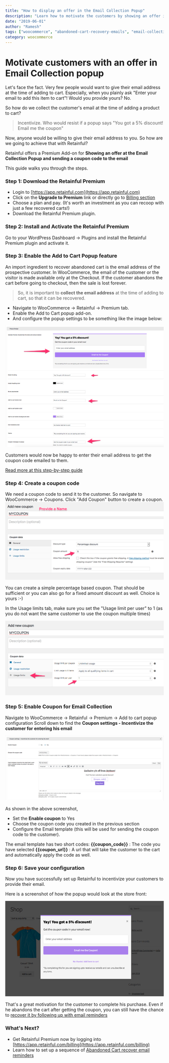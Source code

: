 ```yaml
---
title: "How to display an offer in the Email Collection Popup"
description: "Learn how to motivate the customers by showing an offer in the Email Collection Popup at the time of adding an item to cart"
date: "2019-06-01"
author: "Ramesh"
tags: ["woocommerce", "abandoned-cart-recovery-emails", "email-collection-popup", "coupon-popup"]
category: woocommerce
---
```


# Motivate customers with an offer in Email Collection popup

Let's face the fact. Very few people would want to give their email address at the time of adding to cart. Especially, when you plainly ask "Enter your email to add this item to cart"! Would you provide yours? No.

So how do we collect the customer's email at the time of adding a product to cart?

> Incentivize. Who would resist if a popup says "You got a 5% discount! Email me the coupon" 

Now, anyone would be willing to give their email address to you. So how are we going to achieve that with Retainful? 

Retainful offers a Premium Add-on for **Showing an offer at the Email Collection Popup and sending a coupon code to the email**

This guide walks you through the steps.

### Step 1:  Download the Retainful Premium

- Login to [https://app.retainful.com](https://app.retainful.com)
- Click on the **Upgrade to Premium** link or directly go to [Billing section](https://app.retainful.com/billing)
- Choose a plan and pay. (It's worth an investment as you can recoop with just a few recovered carts!)
- Download the Retainful Premium plugin.

### Step 2: Install and Activate the Retainful Premium

Go to your WordPress Dashboard -> Plugins and install the Retainful Premium plugin and activate it.

### Step 3: Enable the Add to Cart Popup feature

An import ingredient to recover abandoned cart is the email address of the prospective customer.
In WooCommerce, the email of the customer or the visitor is made available only at the Checkout. If the customer abandons the cart before going to checkout, then the sale is lost forever. 

> So, it is important to **collect the email address** at the time of adding to cart, so that it can be recovered.

- Navigate to WooCommerce -> Retainful -> Premium tab. 
- Enable the Add to Cart popup add-on.
- And configure the popup settings to be something like the image below:

![Coupon for Email Collection](https://raw.githubusercontent.com/retainful/site-images/master/docs/abandoned-cart-recovery/coupon-popup-design.png)

Customers would now be happy to enter their email address to get the coupon code emailed to them.

[Read more at this step-by-step guide](https://www.retainful.com/docs/woocommerce/collect-email-address-before-adding-to-cart-in-woocommerce)


### Step 4: Create a coupon code

We need a coupon code to send it to the customer. So navigate to WooCommerce -> Coupons.
Click "Add Coupon" button to create a coupon.
![Create a coupon in WooCommerce](https://raw.githubusercontent.com/retainful/site-images/master/docs/abandoned-cart-recovery/coupon-add-new.png)

You can create a simple percentage based coupon. That should be sufficient or you can also go for a fixed amount discount as well. Choice is yours :-)

In the Usage limits tab, make sure you set the "Usage limit per user" to 1 (as you do not want the same customer to use the coupon multiple times)

![Coupon Usage Limit](https://raw.githubusercontent.com/retainful/site-images/master/docs/abandoned-cart-recovery/coupon-usage-limit.png)


### Step 5: Enable Coupon for Email Collection

Navigate to WooCommerce -> Retainful -> Premium -> Add to cart popup configuration
Scroll down to find the **Coupon settings - Incentivize the customer for entering his email**

![Incentivize settings](https://raw.githubusercontent.com/retainful/site-images/master/docs/abandoned-cart-recovery/coupon-email-collection.png)

As shown in the above screenshot,
- Set the **Enable coupon** to Yes
- Choose the coupon code you created in the previous section
- Configure the Email template (this will be used for sending the coupon code to the customer). 

The email template has two short codes:
**{{coupon_code}}** : The code you have selected
**{{coupon_url}}** : A url that will take the customer to the cart and automatically apply the code as well.

### Step 6: Save your configuration

Now you have successfully set up Retainful to incentivize your customers to provide their email.

Here is a screenshot of how the popup would look at the store front:

![Incentivize popup](https://raw.githubusercontent.com/retainful/site-images/master/docs/abandoned-cart-recovery/coupon-popup-store-front.png)

That's a great motivation for the customer to complete his purchase. Even if he abandons the cart after getting the coupon, you can still have the chance to [recover it by following up with email reminders](https://www.retainful.com/docs/woocommerce/retainful-abandoned-cart-recovery)

### What's Next?

- Get Retainful Premium now by logging into [https://app.retainful.com/billing](https://app.retainful.com/billing) 
- Learn how to set up a sequence of [Abandoned Cart recover email reminders](https://www.retainful.com/docs/woocommerce/retainful-abandoned-cart-recovery)
